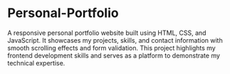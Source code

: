 # Personal-Portfolio
A responsive personal portfolio website built using HTML, CSS, and JavaScript. It showcases my projects, skills, and contact information with smooth scrolling effects and form validation. This project highlights my frontend development skills and serves as a platform to demonstrate my technical expertise.
